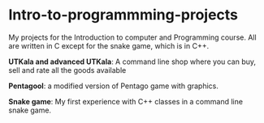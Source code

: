 # Intro-to-programmming-projects
My projects for the Introduction to computer and Programming course. All are written in C except for the snake game, which is in C++.

**UTKala and advanced UTKala**: A command line shop where you can buy, sell and rate all the goods available

**Pentagool**: a modified version of Pentago game with graphics.

**Snake game**: My first experience with C++ classes in a command line snake game.
